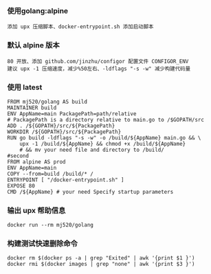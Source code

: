 ### 使用golang:alpine 
    添加 upx 压缩脚本、docker-entrypoint.sh 添加启动脚本
### 默认 alpine 版本
    80 开放、添加 github.com/jinzhu/configor 配置文件 CONFIGOR_ENV
    建议 upx -1 压缩速度，减少%50左右、-ldflags "-s -w" 减少构建代码量
### 使用 latest
```
FROM mj520/golang AS build
MAINTAINER build
ENV AppName=main PackagePath=path/relative
# PackagePath is a directory relative to main.go to /$GOPATH/src
ADD . /${GOPATH}/src/${PackagePath}
WORKDIR /${GOPATH}/src/${PackagePath}
RUN go build -ldflags "-s -w" -o /build/${AppName} main.go && \
    upx -1 /build/${AppName} && chmod +x /build/${AppName}
    # && mv your need file and directory to /build/
#second
FROM alpine AS prod
ENV AppName=main
COPY --from=build /build/* /
ENTRYPOINT [ "/docker-entrypoint.sh" ]
EXPOSE 80
CMD /${AppName} # your need Specify startup parameters
````
### 输出 upx 帮助信息
    docker run --rm mj520/golang 

### 构建测试快速删除命令
    docker rm $(docker ps -a | grep "Exited" | awk '{print $1 }')
    docker rmi $(docker images | grep "none" | awk '{print $3 }')